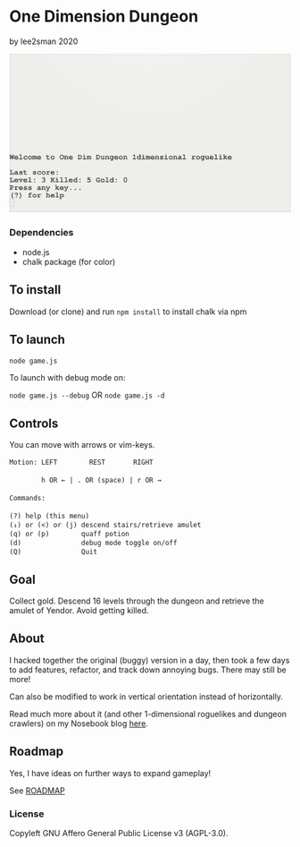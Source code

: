 # One Dimension Dungeon

by lee2sman 2020

![1 dim dungeon](1dimdungeon.gif)  

### Dependencies

- node.js
- chalk package (for color)

## To install

Download (or clone) and run ```npm install``` to install chalk via npm 

## To launch

```
node game.js
```

To launch with debug mode on:

```node game.js --debug``` OR ```node game.js -d```

## Controls

You can move with arrows or vim-keys.

```
Motion: LEFT        REST       RIGHT

        h OR ← | . OR (space) | r OR →

Commands:

(?) help (this menu)
(↓) or (<) or (j) descend stairs/retrieve amulet
(q) or (p)        quaff potion
(d)               debug mode toggle on/off
(Q)               Quit
```

## Goal

Collect gold. Descend 16 levels through the dungeon and retrieve the amulet of Yendor. Avoid getting killed.

## About 

I hacked together the original (buggy) version in a day, then took a few days to add features, refactor, and track down annoying bugs. There may still be more!

Can also be modified to work in vertical orientation instead of horizontally.

Read much more about it (and other 1-dimensional roguelikes and dungeon crawlers) on my Nosebook blog [here](http://leetusman.com/nosebook/one-dimensional-dungeons).

## Roadmap

Yes, I have ideas on further ways to expand gameplay!

See [ROADMAP](ROADMAP.md)

### License

Copyleft GNU Affero General Public License v3 (AGPL-3.0).
